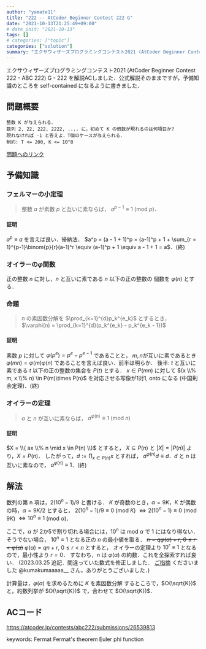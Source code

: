 ```yaml
---
author: "yamate11"
title: "222 -- AtCoder Beginner Contest 222 G"
date: "2021-10-13T21:25:49+09:00"
# date_init: "2021-10-13"
tags: []
# categories: ["topic"]
categories: ["solution"]
summary: "エクサウィザーズプログラミングコンテスト2021 (AtCoder Beginner Contest 222 - ABC 222) G - 222 を解説ACしました．公式解説そのままですが，予備知識のところを self-contained になるように書きました．"
---
```


エクサウィザーズプログラミングコンテスト2021 (AtCoder Beginner Contest 222 - ABC 222) G - 222 を解説ACしました．公式解説そのままですが，予備知識のところを self-contained になるように書きました．

## 問題概要

```
整数 K が与えられる．
数列 2, 22, 222, 2222, .... に，初めて K の倍数が現れるのは何項目か?
現れなければ -1 と答えよ．T個のケースが与えられる．
制約: T <= 200, K <= 10^8
```

[問題へのリンク](https://atcoder.jp/contests/abc222/tasks/abc222_g)

## 予備知識

### フェルマーの小定理

> 整数 $a$ が素数 $p$ と互いに素ならば，
> $a^{p - 1} \equiv 1 \text{ (mod } p \text{)}$．

#### 証明

$a^p \equiv a$ を言えば良い．帰納法．
$a^p = (a - 1 + 1)^p 
= (a-1)^p + 1 + \sum_{r = 1}^{p-1}\binom{p}{r}(a-1)^r
\equiv (a-1)^p + 1 \equiv a - 1 + 1 = a$．(終)

### オイラーの$\varphi$関数

正の整数 $n$ に対し，$n$ と互いに素である $n$ 以下の正の整数の
個数を $\varphi(n)$ とする．

### 命題

> $n$ の素因数分解を $\prod_{k=1}^{d}p_k^{e_k}$ とするとき，
> $\varphi(n) = \prod_{k=1}^{d}(p_k^{e_k} - p_k^{e_k - 1})$

#### 証明

素数 $p$ に対して $\varphi(p^e) = p^e - p^{e-1}$ であることと，
$m, n$が互いに素であるとき $\varphi(mn) = \varphi(m)\varphi(n)$ 
であることを言えば良い．前半は明らか．
後半: $t$ と互いに素である $t$ 以下の正の整数の集合を $P(t)$ とする．
$x \in P(mn)$ に対して $(x \\% m, x \\% n) \in P(m)\times P(n)$
を対応させる写像が1対1, onto になる (中国剰余定理)．(終) 

### オイラーの定理

> $a$ と $n$ が互いに素ならば，
> $a^{\varphi(n)} \equiv 1 \text{ (mod } n \text{)}$

#### 証明

$X = \\{ ax \\% n \mid x \in P(n) \\}$ とすると，
$X \subseteq P(n)$ と $|X| = |P(n)|$ より，$X = P(n)$．
したがって，$d := \prod_{x \in P(n)} x$ とすれば，
$a^{\varphi(n)} d \equiv d$．$d$ と $n$ は互いに素なので，
$a^{\varphi(n)} \equiv 1$．(終)

## 解法

数列の第 n 項は，$2 (10^n - 1) / 9$ と書ける．
$K$ が奇数のとき，$\alpha = 9K$，$K$ が偶数の時，$\alpha = 9K/2$ とすると，
$2 (10^n - 1) / 9 \equiv 0$ (mod $K$)
$\iff 2 (10^n - 1) \equiv 0$ (mod $9K$) $\iff 10^n \equiv 1$ (mod $\alpha$)．

ここで，$\alpha$ が 2か5で割り切れる場合には，$10^n$ は mod $\alpha$
で 1 にはなり得ない．
そうでない場合，
$10^n \equiv 1$ となる正の $n$ の最小値を取る．
~~$n = q\varphi(\alpha) + r$, $0 \leq r < \varphi(\alpha)$~~
$\varphi(\alpha) = qn + r$, $0 \leq r < n$
とすると，
オイラーの定理より
$10^r \equiv 1$ となるので，最小性より $r = 0$．
すなわち，$n$ は $\varphi(\alpha)$ の約数．これを全探索すれば良い．
(2023.03.25 追記．間違っていた数式を修正しました．
[ご指摘](https://twitter.com/kumakumaaaaa__/status/1639151906445750273)
くださいました @kumakumaaaaa__ さん，ありがとうございました．)

計算量は，$\varphi(\alpha)$ を求めるために $K$ を素因数分解
するところで，$O(\sqrt{K})$ と，約数列挙が $O(\sqrt{K})$ で，合わせて
$O(\sqrt{K})$．

## ACコード

https://atcoder.jp/contests/abc222/submissions/26539813


keywords: Fermat Fermat's theorem Euler phi function

